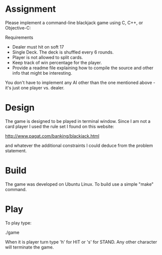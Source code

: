 Assignment
==========

Please implement a command-line blackjack game using C, C++, or Objective-C:

Requirements

* Dealer must hit on soft 17
* Single Deck. The deck is shuffled every 6 rounds.
* Player is not allowed to split cards.
* Keep track of win percentage for the player.
* Provide a readme file explaining how to compile the source and other info that might be interesting.
 
You don't have to implement any AI other than the one mentioned above - it's just one player vs. dealer.

Design
======

The game is designed to be played in terminal window. Since I am not a card player I used the rule set I found on this website:

http://www.pagat.com/banking/blackjack.html

and whatever the additional constraints I could deduce from the problem statement.

Build
=====

The game was developed on Ubuntu Linux. To build use a simple "make" command.

Play
====

To play type:

./game

When it is player turn type 'h' for HIT or 's' for STAND. Any other character will terminate the game.

